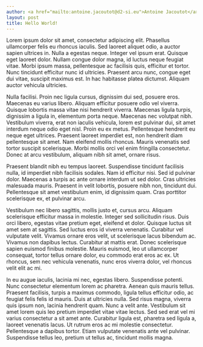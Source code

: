 ```yaml
---
author: <a href="mailto:antoine.jacoutot@d2-si.eu">Antoine Jacoutot</a>
layout: post
title: Hello World!
---
```


Lorem ipsum dolor sit amet, consectetur adipiscing elit. Phasellus ullamcorper
felis eu rhoncus iaculis. Sed laoreet aliquet odio, a auctor sapien ultrices in.
Nulla a egestas neque. Integer vel ipsum erat. Quisque eget laoreet dolor.
Nullam congue dolor magna, id luctus neque feugiat vitae. Morbi ipsum massa,
pellentesque ac facilisis quis, efficitur et tortor. Nunc tincidunt efficitur
nunc id ultricies. Praesent arcu nunc, congue eget dui vitae, suscipit maximus
est. In hac habitasse platea dictumst. Aliquam auctor vehicula ultricies.

Nulla facilisi. Proin nec ligula cursus, dignissim dui sed, posuere eros.
Maecenas eu varius libero. Aliquam efficitur posuere odio vel viverra. Quisque
lobortis massa vitae nisi hendrerit viverra. Maecenas ligula turpis, dignissim a
ligula in, elementum porta neque. Maecenas nec volutpat nibh. Vestibulum
viverra, erat non iaculis vehicula, lorem est pulvinar dui, sit amet interdum
neque odio eget nisl. Proin eu ex metus. Pellentesque hendrerit eu neque eget
ultrices. Praesent laoreet imperdiet est, non hendrerit diam pellentesque sit
amet. Nam eleifend mollis rhoncus. Mauris venenatis sed tortor suscipit
scelerisque. Morbi mollis orci vel enim fringilla consectetur. Donec at arcu
vestibulum, aliquam nibh sit amet, ornare risus.

Praesent blandit nibh eu tempus laoreet. Suspendisse tincidunt facilisis nulla,
id imperdiet nibh facilisis sodales. Nam id efficitur nisi. Sed id pulvinar
dolor. Maecenas a turpis ac ante ornare interdum ut sed dolor. Cras ultricies
malesuada mauris. Praesent in velit lobortis, posuere nibh non, tincidunt dui.
Pellentesque sit amet vestibulum enim, id dignissim quam. Cras porttitor
scelerisque ex, et pulvinar arcu.

Vestibulum nec libero sagittis, mollis justo et, cursus arcu. Aliquam
scelerisque efficitur massa in molestie. Integer sed sollicitudin risus. Duis
orci libero, egestas vitae pretium eget, eleifend et dolor. Quisque luctus sit
amet sem at sagittis. Sed luctus eros id viverra venenatis. Curabitur vel
vulputate velit. Vivamus ornare eros velit, ut scelerisque lacus bibendum ac.
Vivamus non dapibus lectus. Curabitur at mattis erat. Donec scelerisque sapien
euismod finibus molestie. Mauris euismod, leo ut ullamcorper consequat, tortor
tellus ornare dolor, eu commodo erat eros ac ex. Ut rhoncus, sem nec vehicula
venenatis, nunc eros viverra dolor, vel rhoncus velit elit ac mi.

In eu augue iaculis, lacinia mi nec, egestas libero. Suspendisse potenti. Nunc
consectetur elementum lorem ac pharetra. Aenean quis mauris tellus. Praesent
facilisis, turpis a maximus commodo, ligula tellus efficitur odio, ac feugiat
felis felis id mauris. Duis at ultricies nulla. Sed risus magna, viverra quis
ipsum non, lacinia hendrerit quam. Nunc a velit ante. Vestibulum sit amet lorem
quis leo pretium imperdiet vitae vitae lectus. Sed sed erat vel mi varius
consectetur a sit amet ante. Curabitur ligula est, pharetra sed ligula a,
laoreet venenatis lacus. Ut rutrum eros ac mi molestie consectetur. Pellentesque
a dapibus tortor. Etiam vulputate venenatis ante vel pulvinar. Suspendisse
tellus leo, pretium ut tellus ac, tincidunt mollis magna.

